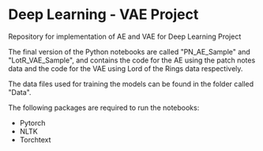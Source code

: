 # Deep Learning - VAE Project
Repository for implementation of AE and VAE for Deep Learning Project

The final version of the Python notebooks are called "PN_AE_Sample" and "LotR_VAE_Sample", and contains the code for the AE using the patch notes data and the code for the VAE using Lord of the Rings data respectively.

The data files used for training the models can be found in the folder called "Data".

The following packages are required to run the notebooks:
 - Pytorch
 - NLTK
 - Torchtext
